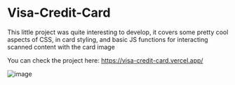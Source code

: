 # Visa-Credit-Card
This little project was quite interesting to develop, it covers some pretty cool aspects of CSS, in card styling, and basic JS functions for interacting scanned content with the card image

You can check the project here: https://visa-credit-card.vercel.app/


![image](https://user-images.githubusercontent.com/116229734/229262237-f749434b-2bb0-40c2-a90b-b479acfe421e.png)
